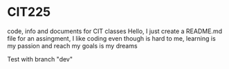 # CIT225
code, info and documents for CIT classes
Hello, I just create a README.md file for an assingment,
I like coding even though is hard to me, learning is my passion and reach my goals is my dreams

Test with branch "dev" 